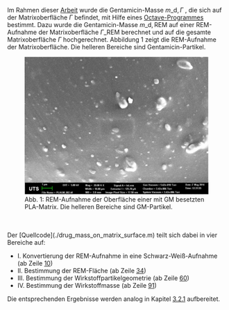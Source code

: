 Im Rahmen dieser [Arbeit](../thesis/thesis.pdf) wurde die Gentamicin-Masse $m\_{\mathrm{d}, \Gamma}$ , die sich auf der Matrixoberfläche $\Gamma$ befindet, mit Hilfe eines [Octave-Programmes](./drug_mass_on_matrix_surface.m) bestimmt. Dazu wurde die Gentamicin-Masse $m\_{\mathrm{d, REM}}$ auf einer REM-Aufnahme der Matrixoberfläche $\Gamma\_{\mathrm{REM}}$ berechnet und auf die gesamte Matrixoberfläche $\Gamma$ hochgerechnet. Abbildung 1 zeigt die REM-Aufnahme der Matrixoberfläche. Die helleren Bereiche sind Gentamicin-Partikel.  

<figure>
  <img src="../pictures/REM_PLAGM.PNG" alt="Image description">
  <figcaption>Abb. 1: REM-Aufnahme der Oberfläche einer mit GM besetzten PLA-Matrix. Die helleren Bereiche sind GM-Partikel.    
  </figcaption><br>
</figure><br>
Der [Quellcode](./drug_mass_on_matrix_surface.m) teilt sich dabei in vier Bereiche auf:

- I. Konvertierung der REM-Aufnahme in eine Schwarz-Weiß-Aufnahme (ab Zeile [10](./drug_mass_on_matrix_surface.m#L10))
- II. Bestimmung der REM-Fläche (ab Zeile [34](./drug_mass_on_matrix_surface.m#L34))
- III. Bestimmung der Wirkstoffpartikelgeometrie (ab Zeile [60](./drug_mass_on_matrix_surface.m#L60))
- IV. Bestimmung der Wirkstoffmasse (ab Zeile [91](./drug_mass_on_matrix_surface.m#L91))

Die entsprechenden Ergebnisse werden analog in Kapitel [3.2.1](../thesis/thesis.pdf#Oberfläche) aufbereitet.
